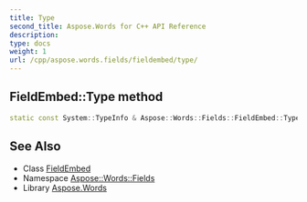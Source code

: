 ```yaml
---
title: Type
second_title: Aspose.Words for C++ API Reference
description: 
type: docs
weight: 1
url: /cpp/aspose.words.fields/fieldembed/type/
---
```

## FieldEmbed::Type method




```cpp
static const System::TypeInfo & Aspose::Words::Fields::FieldEmbed::Type()
```

## See Also

* Class [FieldEmbed](../)
* Namespace [Aspose::Words::Fields](../../)
* Library [Aspose.Words](../../../)
